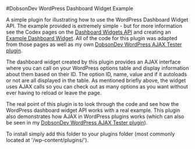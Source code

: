 #DobsonDev WordPress Dashboard Widget Example

A simple plugin for illustrating how to use the WordPress Dashboard Widget API. The example provided is extremely simple - but for more information see the Codex pages on the [Dashboard Widgets API](https://codex.wordpress.org/Dashboard_Widgets_API) and creating an [Example Dashboard Widget](https://codex.wordpress.org/Example_Dashboard_Widget). All of the code for this plugin was adapted from those pages as well as my own [DobsonDev WordPress AJAX Tester plugin](https://github.com/SufferMyJoy/dobsondev-wordpress-ajax-tester).

The dashboard widget created by this plugin provides an AJAX interface where you can call on your WordPress options table and display information about them based on their ID. The option ID, name, value and if it autoloads or not are all displayed in the table. As mentioned briefly above, the widget uses AJAX calls so you can check out as many options as you want without ever having to reload or leave the page.

The real point of this plugin is to look through the code and see how the WordPress dashboard widget API works with a real example. This plugin also demonstrates how AJAX in WordPress plugins works (which can also be seen in my [DobsonDev WordPress AJAX Tester plugin](https://github.com/SufferMyJoy/dobsondev-wordpress-ajax-tester)).

To install simply add this folder to your plugins folder (most commonly located at '/wp-content/plugins/').